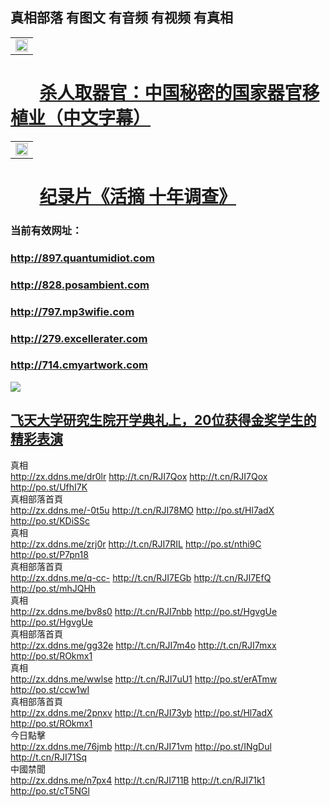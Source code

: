 ## 真相部落  有图文 有音频 有视频 有真相<br>

<table width="100%" style="back-ground:lightblue">
   <tr>
    <td colspan="2"  align="center">
    <a href="http://714.cmyartwork.com/mp4/other/211133.mp4" target="_blank">
      <img src="organ-QR-1.jpg" width="100%"><br>
    </a>
    </td>
</table>

#        [杀人取器官：中国秘密的国家器官移植业（中文字幕）](http://714.cmyartwork.com/mp4/other/211133.mp4)


<table width="100%" style="back-ground:lightblue">
   <tr>
    <td colspan="2"  align="center">
    <a href="http://714.cmyartwork.com/mp4/zx/2016/11/oh10yearsInv.mp4" target="_blank">
      <img src="192604_medium1.png" width="100%"><br>
    </a>
    </td>
</table>

#        [纪录片《活摘 十年调查》](http://714.cmyartwork.com/mp4/zx/2016/11/oh10yearsInv.mp4)


### 当前有效网址：<br>
### http://897.quantumidiot.com
### http://828.posambient.com
### http://797.mp3wifie.com
### http://279.excellerater.com
### http://714.cmyartwork.com

<a href="http://714.cmyartwork.com/zx/" target="_blank"><img src="http://714.cmyartwork.com/pic/2016/11/p7829911a215010452.jpg">

                                   
</a>

## [飞天大学研究生院开学典礼上，20位获得金奖学生的精彩表演](http://714.cmyartwork.com/zx/)


<div class="linkbox"><div class="title">真相<div id="url"><a href="http://zx.ddns.me/dr0lr" target=_blank>http://zx.ddns.me/dr0lr</a>     <a href="http://t.cn/RJI7Qox" target=_blank>http://t.cn/RJI7Qox</a>     <a href="http://t.cn/RJI7Qox" target=_blank>http://t.cn/RJI7Qox</a>     <a href="http://po.st/UfhI7K" target=_blank>http://po.st/UfhI7K</a></div></div><div class="title">真相部落首頁<div id="url"><a href="http://zx.ddns.me/-0t5u" target=_blank>http://zx.ddns.me/-0t5u</a>     <a href="http://t.cn/RJI78MO" target=_blank>http://t.cn/RJI78MO</a>     <a href="http://po.st/Hl7adX" target=_blank>http://po.st/Hl7adX</a>     <a href="http://po.st/KDiSSc" target=_blank>http://po.st/KDiSSc</a></div></div><div class="title">真相<div id="url"><a href="http://zx.ddns.me/zrj0r" target=_blank>http://zx.ddns.me/zrj0r</a>     <a href="http://t.cn/RJI7RIL" target=_blank>http://t.cn/RJI7RIL</a>     <a href="http://po.st/nthi9C" target=_blank>http://po.st/nthi9C</a>     <a href="http://po.st/P7pn18" target=_blank>http://po.st/P7pn18</a></div></div><div class="title">真相部落首頁<div id="url"><a href="http://zx.ddns.me/q-cc-" target=_blank>http://zx.ddns.me/q-cc-</a>     <a href="http://t.cn/RJI7EGb" target=_blank>http://t.cn/RJI7EGb</a>     <a href="http://t.cn/RJI7EfQ" target=_blank>http://t.cn/RJI7EfQ</a>     <a href="http://po.st/mhJQHh" target=_blank>http://po.st/mhJQHh</a></div></div><div class="title">真相<div id="url"><a href="http://zx.ddns.me/bv8s0" target=_blank>http://zx.ddns.me/bv8s0</a>     <a href="http://t.cn/RJI7nbb" target=_blank>http://t.cn/RJI7nbb</a>     <a href="http://po.st/HgvgUe" target=_blank>http://po.st/HgvgUe</a>     <a href="http://po.st/HgvgUe" target=_blank>http://po.st/HgvgUe</a></div></div><div class="title">真相部落首頁<div id="url"><a href="http://zx.ddns.me/gg32e" target=_blank>http://zx.ddns.me/gg32e</a>     <a href="http://t.cn/RJI7m4o" target=_blank>http://t.cn/RJI7m4o</a>     <a href="http://t.cn/RJI7mxx" target=_blank>http://t.cn/RJI7mxx</a>     <a href="http://po.st/ROkmx1" target=_blank>http://po.st/ROkmx1</a></div></div><div class="title">真相<div id="url"><a href="http://zx.ddns.me/wwlse" target=_blank>http://zx.ddns.me/wwlse</a>     <a href="http://t.cn/RJI7uU1" target=_blank>http://t.cn/RJI7uU1</a>     <a href="http://po.st/erATmw" target=_blank>http://po.st/erATmw</a>     <a href="http://po.st/ccw1wI" target=_blank>http://po.st/ccw1wI</a></div></div><div class="title">真相部落首頁<div id="url"><a href="http://zx.ddns.me/2pnxv" target=_blank>http://zx.ddns.me/2pnxv</a>     <a href="http://t.cn/RJI73yb" target=_blank>http://t.cn/RJI73yb</a>     <a href="http://po.st/Hl7adX" target=_blank>http://po.st/Hl7adX</a>     <a href="http://po.st/ROkmx1" target=_blank>http://po.st/ROkmx1</a></div></div><div class="title">今日點擊<div id="url"><a href="http://zx.ddns.me/76jmb" target=_blank>http://zx.ddns.me/76jmb</a>     <a href="http://t.cn/RJI71vm" target=_blank>http://t.cn/RJI71vm</a>     <a href="http://po.st/INgDul" target=_blank>http://po.st/INgDul</a>     <a href="http://t.cn/RJI71Sq" target=_blank>http://t.cn/RJI71Sq</a></div></div><div class="title">中國禁聞<div id="url"><a href="http://zx.ddns.me/n7px4" target=_blank>http://zx.ddns.me/n7px4</a>     <a href="http://t.cn/RJI711B" target=_blank>http://t.cn/RJI711B</a>     <a href="http://t.cn/RJI71k1" target=_blank>http://t.cn/RJI71k1</a>     <a href="http://po.st/cT5NGl" target=_blank>http://po.st/cT5NGl</a></div></div></div>
